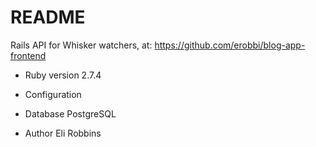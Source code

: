 # README

Rails API for Whisker watchers, at: https://github.com/erobbi/blog-app-frontend

* Ruby version
2.7.4

* Configuration

* Database
PostgreSQL

* Author
Eli Robbins
